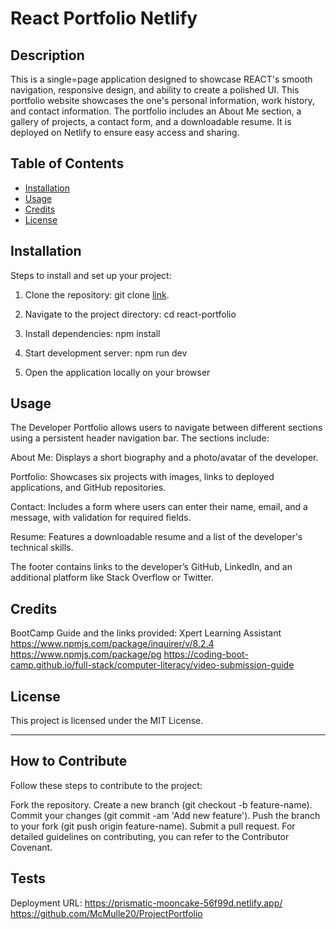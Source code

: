 # React Portfolio Netlify

## Description
This is a single=page application designed to showcase REACT's smooth navigation, responsive design, and ability to create a polished UI. This portfolio website showcases the one's personal information, work history, and contact information.  The portfolio includes an About Me section, a gallery of projects, a contact form, and a downloadable resume. It is deployed on Netlify to ensure easy access and sharing.

## Table of Contents
- [Installation](#installation)
- [Usage](#usage)
- [Credits](#credits)
- [License](#license)

## Installation

Steps to install and set up your project:   
1. Clone the repository: git clone [link](https://github.com/McMulle20/ProjectPortfolio.git).

2. Navigate to the project directory: cd react-portfolio

3. Install dependencies: npm install

4. Start development server: npm run dev

5. Open the application locally on your browser

## Usage

The Developer Portfolio allows users to navigate between different sections using a persistent header navigation bar. The sections include:

About Me: Displays a short biography and a photo/avatar of the developer.

Portfolio: Showcases six projects with images, links to deployed applications, and GitHub repositories.

Contact: Includes a form where users can enter their name, email, and a message, with validation for required fields.

Resume: Features a downloadable resume and a list of the developer's technical skills.

The footer contains links to the developer’s GitHub, LinkedIn, and an additional platform like Stack Overflow or Twitter.

## Credits

BootCamp Guide and the links provided: 
Xpert Learning Assistant 
https://www.npmjs.com/package/inquirer/v/8.2.4
https://www.npmjs.com/package/pg
https://coding-boot-camp.github.io/full-stack/computer-literacy/video-submission-guide

## License

This project is licensed under the MIT License.

---
## How to Contribute

Follow these steps to contribute to the project:

Fork the repository.
Create a new branch (git checkout -b feature-name).
Commit your changes (git commit -am 'Add new feature').
Push the branch to your fork (git push origin feature-name).
Submit a pull request. For detailed guidelines on contributing, you can refer to the Contributor Covenant.

## Tests

Deployment URL:
https://prismatic-mooncake-56f99d.netlify.app/
https://github.com/McMulle20/ProjectPortfolio